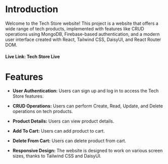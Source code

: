 # Introduction
Welcome to the Tech Store website! This project is a website that offers a wide range of tech products, implemented with features like CRUD operations using MongoDB, Firebase-based authentication, and a modern user interface created with React, Tailwind CSS, DaisyUI, and React Router DOM.

#### Live Link: Tech Store Live

# Features
* __User Authentication:__ Users can sign up and log in to access the Tech Store features.

* __CRUD Operations:__ Users can perform Create, Read, Update, and Delete operations on tech products.

* __Product Details:__ Users can view product details.

* __Add To Cart:__ Users can add product to cart.

* __Delete From Cart:__ Users can delete product from cart.

* __Responsive Design:__ The website is designed to work on various screen sizes, thanks to Tailwind CSS and DaisyUI.


